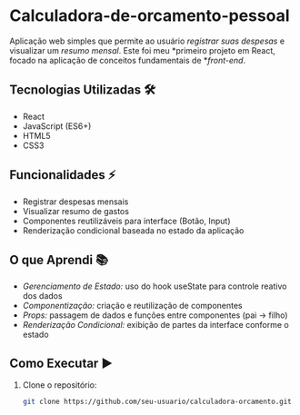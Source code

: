 # Calculadora-de-orcamento-pessoal
Aplicação web simples que permite ao usuário *registrar suas despesas* e visualizar um *resumo mensal*.   Este foi meu *primeiro projeto em React, focado na aplicação de conceitos fundamentais de **front-end*.
## Tecnologias Utilizadas 🛠️
- React  
- JavaScript (ES6+)  
- HTML5  
- CSS3  

## Funcionalidades ⚡
- Registrar despesas mensais  
- Visualizar resumo de gastos  
- Componentes reutilizáveis para interface (Botão, Input)  
- Renderização condicional baseada no estado da aplicação  

## O que Aprendi 📚
- *Gerenciamento de Estado:* uso do hook useState para controle reativo dos dados  
- *Componentização:* criação e reutilização de componentes  
- *Props:* passagem de dados e funções entre componentes (pai → filho)  
- *Renderização Condicional:* exibição de partes da interface conforme o estado  

## Como Executar ▶️
1. Clone o repositório:  
   ```bash
   git clone https://github.com/seu-usuario/calculadora-orcamento.git
